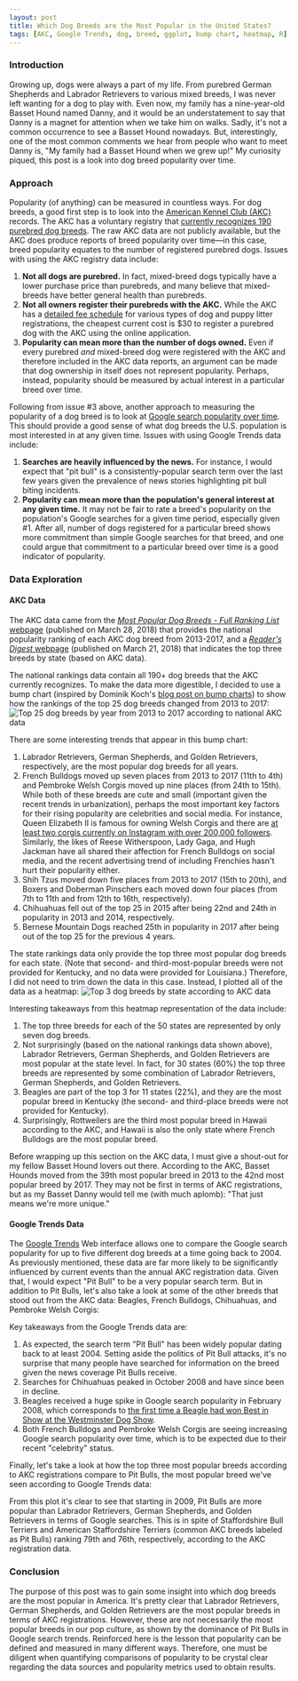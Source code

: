 ```yaml
---
layout: post
title: Which Dog Breeds are the Most Popular in the United States?
tags: [AKC, Google Trends, dog, breed, ggplot, bump chart, heatmap, R]
---
```


### Introduction
Growing up, dogs were always a part of my life.  From purebred German Shepherds and Labrador Retrievers to various mixed breeds, I was never left wanting for a dog to play with.  Even now, my family has a nine-year-old Basset Hound named Danny, and it would be an understatement to say that Danny is a magnet for attention when we take him on walks.  Sadly, it's not a common occurrence to see a Basset Hound nowadays.  But, interestingly, one of the most common comments we hear from people who want to meet Danny is, "My family had a Basset Hound when we grew up!"  My curiosity piqued, this post is a look into dog breed popularity over time.

### Approach
Popularity (of anything) can be measured in countless ways.  For dog breeds, a good first step is to look into the [American Kennel Club (AKC)](https://www.akc.org/) records.  The AKC has a voluntary registry that [currently recognizes 190 purebred dog breeds](https://www.akc.org/press-center/articles/breeds-by-year-recognized/).  The raw AKC data are not publicly available, but the AKC does produce reports of breed popularity over time—in this case, breed popularity equates to the number of registered purebred dogs.  Issues with using the AKC registry data include:
1. **Not all dogs are purebred.**  In fact, mixed-breed dogs typically have a lower purchase price than purebreds, and many believe that mixed-breeds have better general health than purebreds.
2. **Not all owners register their purebreds with the AKC.**  While the AKC has a [detailed fee schedule](https://www.akc.org/register/information/fee-schedule/) for various types of dog and puppy litter registrations, the cheapest current cost is $30 to register a purebred dog with the AKC using the online application.
3. **Popularity can mean more than the number of dogs owned.**  Even if every purebred _and_ mixed-breed dog were registered with the AKC and therefore included in the AKC data reports, an argument can be made that dog ownership in itself does not represent popularity.  Perhaps, instead, popularity should be measured by actual interest in a particular breed over time.

Following from issue #3 above, another approach to measuring the popularity of a dog breed is to look at [Google search popularity over time](https://trends.google.com/trends/?geo=US).  This should provide a good sense of what dog breeds the U.S. population is most interested in at any given time.  Issues with using Google Trends data include:
1. **Searches are heavily influenced by the news.** For instance, I would expect that "pit bull" is a consistently-popular search term over the last few years given the prevalence of news stories highlighting pit bull biting incidents.
2. **Popularity can mean more than the population's general interest at any given time.** It may not be fair to rate a breed's popularity on the population's Google searches for a given time period, especially given #1.  After all, number of dogs registered for a particular breed shows more commitment than simple Google searches for that breed, and one could argue that commitment to a particular breed over time is a good indicator of popularity.

### Data Exploration
#### AKC Data
The AKC data came from the [_Most Popular Dog Breeds - Full Ranking List_ webpage](https://www.akc.org/expert-advice/news/most-popular-dog-breeds-full-ranking-list/) (published on March 28, 2018) that provides the national popularity ranking of each AKC dog breed from 2013-2017, and a [_Reader's Digest_ webpage](https://www.rd.com/culture/most-popular-dog-breeds-in-every-state/) (published on March 21, 2018) that indicates the top three breeds by state (based on AKC data).

The national rankings data contain all 190+ dog breeds that the AKC currently recognizes.  To make the data more digestible, I decided to use a bump chart (inspired by Dominik Koch's [blog post on bump charts](https://dominikkoch.github.io/Bump-Chart/)) to show how the rankings of the top 25 dog breeds changed from 2013 to 2017:
![Top 25 dog breeds by year from 2013 to 2017 according to national AKC data]({{http://rahosbach.github.io}}/img/dog_breed_popularity/National_Rank_Top25.png)

There are some interesting trends that appear in this bump chart:
1. Labrador Retrievers, German Shepherds, and Golden Retrievers, respectively, are the most popular dog breeds for all years.
2. French Bulldogs moved up seven places from 2013 to 2017 (11th to 4th) and Pembroke Welsh Corgis moved up nine places (from 24th to 15th).  While both of these breeds are cute and small (important given the recent trends in urbanization), perhaps the most important key factors for their rising popularity are celebrities and social media.  For instance, Queen Elizabeth II is famous for owning Welsh Corgis and there are [at least two corgis currently on Instagram with over 200,000 followers](https://www.thedailybeast.com/the-secrets-of-instagrams-most-famous-dogs).  Similarly, the likes of Reese Witherspoon, Lady Gaga, and Hugh Jackman have all shared their affection for French Bulldogs on social media, and the recent advertising trend of including Frenchies hasn't hurt their popularity either. 
3. Shih Tzus moved down five places from 2013 to 2017 (15th to 20th), and Boxers and Doberman Pinschers each moved down four places (from 7th to 11th and from 12th to 16th, respectively).
4. Chihuahuas fell out of the top 25 in 2015 after being 22nd and 24th in popularity in 2013 and 2014, respectively.
5. Bernese Mountain Dogs reached 25th in popularity in 2017 after being out of the top 25 for the previous 4 years.

The state rankings data only provide the top three most popular dog breeds for each state.  (Note that second- and third-most-popular breeds were not provided for Kentucky, and no data were provided for Louisiana.)  Therefore, I did not need to trim down the data in this case.  Instead, I plotted all of the data as a heatmap:
![Top 3 dog breeds by state according to AKC data]({{http://rahosbach.github.io}}/img/dog_breed_popularity/State_Rank.png)

Interesting takeaways from this heatmap representation of the data include:
1. The top three breeds for each of the 50 states are represented by only seven dog breeds.
2. Not surprisingly (based on the national rankings data shown above), Labrador Retrievers, German Shepherds, and Golden Retrievers are most popular at the state level.  In fact, for 30 states (60%) the top three breeds are represented by some combination of Labrador Retrievers, German Shepherds, and Golden Retrievers.
3. Beagles are part of the top 3 for 11 states (22%), and they are the most popular breed in Kentucky (the second- and third-place breeds were not provided for Kentucky).
4. Surprisingly, Rottweilers are the third most popular breed in Hawaii according to the AKC, and Hawaii is also the only state where French Bulldogs are the most popular breed.

Before wrapping up this section on the AKC data, I must give a shout-out for my fellow Basset Hound lovers out there.  According to the AKC, Basset Hounds moved from the 39th most popular breed in 2013 to the 42nd most popular breed by 2017.  They may not be first in terms of AKC registrations, but as my Basset Danny would tell me (with much aplomb): "That just means we're more unique."

#### Google Trends Data
The [Google Trends](https://trends.google.com/trends/?geo=US) Web interface allows one to compare the Google search popularity for up to five different dog breeds at a time going back to 2004.  As previously mentioned, these data are far more likely to be significantly influenced by current events than the annual AKC registration data.  Given that, I would expect "Pit Bull" to be a very popular search term.  But in addition to Pit Bulls, let's also take a look at some of the other breeds that stood out from the AKC data: Beagles, French Bulldogs, Chihuahuas, and Pembroke Welsh Corgis:

<script type="text/javascript" src="https://ssl.gstatic.com/trends_nrtr/1435_RC11/embed_loader.js"></script> <script type="text/javascript"> trends.embed.renderExploreWidget("TIMESERIES", {"comparisonItem":[{"keyword":"/m/0h5xg","geo":"US","time":"2004-01-01 2018-05-30"},{"keyword":"/m/01dj7","geo":"US","time":"2004-01-01 2018-05-30"},{"keyword":"/m/038wt3","geo":"US","time":"2004-01-01 2018-05-30"},{"keyword":"/m/0khhs","geo":"US","time":"2004-01-01 2018-05-30"},{"keyword":"/m/02kh2h","geo":"US","time":"2004-01-01 2018-05-30"}],"category":0,"property":""}, {"exploreQuery":"date=all&geo=US&q=%2Fm%2F0h5xg,%2Fm%2F01dj7,%2Fm%2F038wt3,%2Fm%2F0khhs,%2Fm%2F02kh2h","guestPath":"https://trends.google.com:443/trends/embed/"}); </script>

Key takeaways from the Google Trends data are:
1. As expected, the search term "Pit Bull" has been widely popular dating back to at least 2004.  Setting aside the politics of Pit Bull attacks, it's no surprise that many people have searched for information on the breed given the news coverage Pit Bulls receive.
2. Searches for Chihuahuas peaked in October 2008 and have since been in decline.
3. Beagles received a huge spike in Google search popularity in February 2008, which corresponds to [the first time a Beagle had won Best in Show at the Westminster Dog Show](http://www.stltoday.com/lifestyles/pets/look-back-uno-the-belleville-beagle-becomes-the-top-dog/collection_78e46775-1ddf-503a-a740-b489fbdf2008.html).
4. Both French Bulldogs and Pembroke Welsh Corgis are seeing increasing Google search popularity over time, which is to be expected due to their recent "celebrity" status.

Finally, let's take a look at how the top three most popular breeds according to AKC registrations compare to Pit Bulls, the most popular breed we've seen according to Google Trends data:

<script type="text/javascript" src="https://ssl.gstatic.com/trends_nrtr/1435_RC11/embed_loader.js"></script> <script type="text/javascript"> trends.embed.renderExploreWidget("TIMESERIES", {"comparisonItem":[{"keyword":"/m/0h5xg","geo":"US","time":"2004-01-01 2018-05-30"},{"keyword":"/m/0km3f","geo":"US","time":"2004-01-01 2018-05-30"},{"keyword":"/m/0km5c","geo":"US","time":"2004-01-01 2018-05-30"},{"keyword":"/m/01t032","geo":"US","time":"2004-01-01 2018-05-30"}],"category":0,"property":""}, {"exploreQuery":"date=all&geo=US&q=%2Fm%2F0h5xg,%2Fm%2F0km3f,%2Fm%2F0km5c,%2Fm%2F01t032","guestPath":"https://trends.google.com:443/trends/embed/"}); </script>

From this plot it's clear to see that starting in 2009, Pit Bulls are more popular than Labrador Retrievers, German Shepherds, and Golden Retrievers in terms of Google searches.  This is in spite of Staffordshire Bull Terriers and American Staffordshire Terriers (common AKC breeds labeled as Pit Bulls) ranking 79th and 76th, respectively, according to the AKC registration data.

### Conclusion
The purpose of this post was to gain some insight into which dog breeds are the most popular in America.  It's pretty clear that Labrador Retrievers, German Shepherds, and Golden Retrievers are the most popular breeds in terms of AKC registrations.  However, these are not necessarily the most popular breeds in our pop culture, as shown by the dominance of Pit Bulls in Google search trends.  Reinforced here is the lesson that popularity can be defined and measured in many different ways.  Therefore, one must be diligent when quantifying comparisons of popularity to be crystal clear regarding the data sources and popularity metrics used to obtain results.

